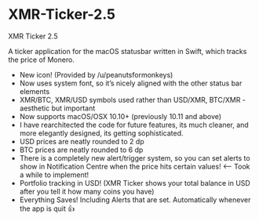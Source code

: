 # XMR-Ticker-2.5
XMR Ticker 2.5

A ticker application for the macOS statusbar written in Swift, which tracks the price of Monero.
* New icon! (Provided by /u/peanutsformonkeys)
* Now uses system font, so it’s nicely aligned with the other status bar elements
* XMR/BTC, XMR/USD symbols used rather than USD/XMR, BTC/XMR - aesthetic but important
* Now supports macOS/OSX 10.10+ (previously 10.11 and above)
* I have rearchitected the code for future features, its much cleaner, and more elegantly designed, its getting sophisticated.
* USD prices are neatly rounded to 2 dp 
* BTC prices are neatly rounded to 6 dp
* There is a completely new alert/trigger system, so you can set alerts to show in Notification Centre when the price hits certain values! <— Took a while to implement!
* Portfolio tracking in USD! (XMR Ticker shows your total balance in USD after you tell it how many coins you have)
* Everything Saves! Including Alerts that are set. Automatically whenever the app is quit 👍
